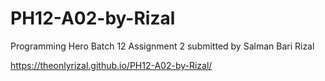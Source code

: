 # PH12-A02-by-Rizal
Programming Hero Batch 12 Assignment 2 submitted by Salman Bari Rizal

https://theonlyrizal.github.io/PH12-A02-by-Rizal/
